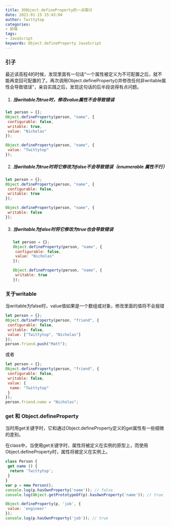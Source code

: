 ```yaml
---
title: 对Object.defineProperty的一点探讨
date: 2021-01-15 15:43:04
author: Twittytop
categories:
- 前端
tags:
- JavaScript
keywords: Object.defineProperty JavaScript
---
```


### 引子

最近读高程4的时候，发现里面有一句话“一个属性被定义为不可配置之后，就不能再变回可配置的了。再次调用Object.defineProperty()并修改任何非writable属性会导致错误”，亲自实践之后，发现这句话的后半段说得有点问题。



1. ##### 当writable为true时，修改value属性不会导致错误

```javascript
let person = {};
Object.defineProperty(person, "name", {
 configurable: false,
 writable: true,
 value: "Nicholas"
});

Object.defineProperty(person, "name", {
 value: "Twittytop"
});
```

2. ##### 当writable为true时将它修改为false不会导致错误（enumerable 属性不行）

```JavaScript
let person = {};
Object.defineProperty(person, "name", {
 configurable: false,
 writable: true
});

Object.defineProperty(person, "name", {
 writable: false
});
```

3. ##### 当writable为false时将它修改为true也会导致错误

   ```javascript
   let person = {};
   Object.defineProperty(person, "name", {
    configurable: false,
    value: "Nicholas"
   });
   
   Object.defineProperty(person, "name", {
    writable: true
   });
   ```

   

### 关于writable

当writable为false时，value值如果是一个数组或对象，修改里面的值将不会报错

```javascript
let person = {};
Object.defineProperty(person, "friend", {
 configurable: false,
 writable: false,
 value: ["Twittytop", "Nicholas"]
});
person.friend.push("Matt");
```

或者

```javascript
let person = {};
Object.defineProperty(person, "friend", {
 configurable: false,
 writable: false,
 value: {
  name: "Twittytop"
 }
});
person.friend.name = "Nicholas";
```



### get 和 Object.defineProperty

当时用get关键字时，它和通过Object.defineProperty定义的get属性有一些细微的差别。

在class中，当使用get关键字时，属性将被定义在实例的原型上，而使用Object.defineProperty时，属性将被定义在实例上。

```javascript
class Person {
 get name () {
  return 'Twittytop';
 }
}
var p = new Person();
console.log(p.hasOwnProperty('name')); // false
console.log(Object.getPrototypeOf(p).hasOwnProperty('name')); // true

Object.defineProperty(p, 'job', {
 value: 'engineer'
});
console.log(p.hasOwnProperty('job')); // true
```







